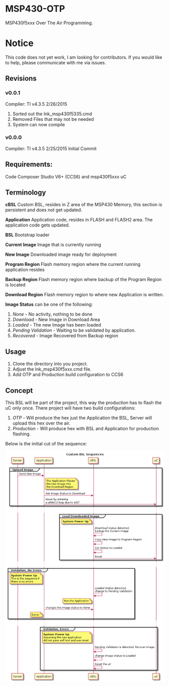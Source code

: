 # MSP430-OTP

MSP430f5xxx Over The Air Programming.

# Notice

This code does not yet work, I am looking for contributors.  If you would like to help, please communicate with me via issues.

## Revisions

### v0.0.1
Compiler: TI v4.3.5 2/26/2015
1. Sorted out the lnk_msp430f5335.cmd
2. Removed Files that may not be needed
3. System can now compile

### v0.0.0
Compiler: TI v4.3.5 2/25/2015
Initial Commit

## Requirements:

Code Composer Studio V6+ (CCS6) and msp430f5xxx uC

## Terminology

**cBSL** Custom BSL, resides in Z area of the MSP430 Memory, this section is persistent and does not get updated.

**Application** Application code, resides in FLASH and FLASH2 area.  The application code gets updated.

**BSL** Bootstrap loader

**Current Image** Image that is currently running

**New Image** Downloaded image ready for deployment

**Program Region** Flash memory region where the current running application resides

**Backup Region** Flash memory region where backup of the Program Region is located

**Download Region** Flash memory region to where new Application is written.

**Image Status** can be one of the following:

1. *None* - No activity, nothing to be done
2. *Download* - New Image in Download Area
3. *Loaded* - The new Image has been loaded
4. *Pending Validation* - Waiting to be validated by application.
5. *Recovered* - Image Recovered from Backup region

## Usage

1. Clone the directory into you project.
2. Adjust the lnk_msp430f5xxx.cmd file.
3. Add OTP and Production build configuration to CCS6

## Concept

This BSL will be part of the project, this way the production has to flash the uC only once.  There project will have two build configurations:

1. *OTP* - Will produce the hex just the Application the BSL, Server will upload this hex over the air.
2. *Production* - Will produce hex with BSL and Application for production flashing.

Below is the initial cut of the sequence:

![Sequencee](uml/concept.png)



